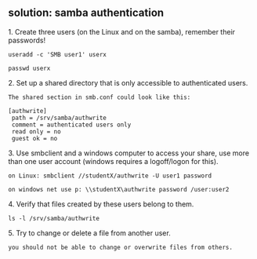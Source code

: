 ## solution: samba authentication

1\. Create three users (on the Linux and on the samba), remember their
passwords!

    useradd -c 'SMB user1' userx

    passwd userx

2\. Set up a shared directory that is only accessible to authenticated
users.

    The shared section in smb.conf could look like this:

    [authwrite]
     path = /srv/samba/authwrite
     comment = authenticated users only
     read only = no  
     guest ok = no
        

3\. Use smbclient and a windows computer to access your share, use more
than one user account (windows requires a logoff/logon for this).

    on Linux: smbclient //studentX/authwrite -U user1 password

    on windows net use p: \\studentX\authwrite password /user:user2

4\. Verify that files created by these users belong to them.

    ls -l /srv/samba/authwrite

5\. Try to change or delete a file from another user.

    you should not be able to change or overwrite files from others.

